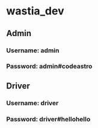 # wastia_dev

## Admin
### Username: admin
### Password: admin#codeastro


## Driver
### Username: driver
### Password: driver#hellohello
